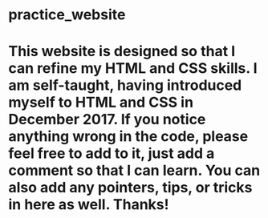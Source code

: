 # practice_website

# This website is designed so that I can refine my HTML and CSS skills. I am self-taught, having introduced myself to HTML and CSS in December 2017. If you notice anything wrong in the code, please feel free to add to it, just add a comment so that I can learn. You can also add any pointers, tips, or tricks in here as well. Thanks!
